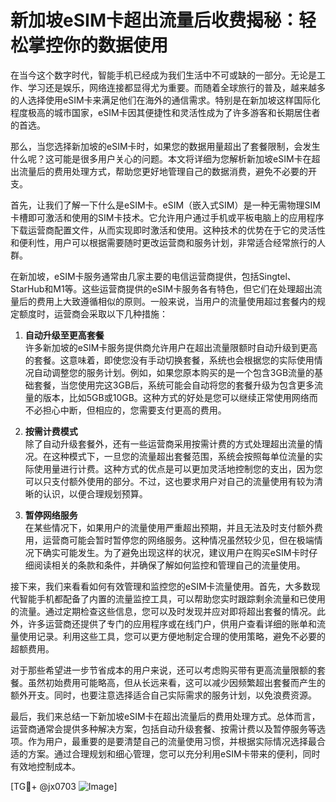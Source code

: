 # 新加坡eSIM卡超出流量后收费揭秘：轻松掌控你的数据使用

在当今这个数字时代，智能手机已经成为我们生活中不可或缺的一部分。无论是工作、学习还是娱乐，网络连接都显得尤为重要。而随着全球旅行的普及，越来越多的人选择使用eSIM卡来满足他们在海外的通信需求。特别是在新加坡这样国际化程度极高的城市国家，eSIM卡因其便捷性和灵活性成为了许多游客和长期居住者的首选。

那么，当您选择新加坡的eSIM卡时，如果您的数据用量超出了套餐限制，会发生什么呢？这可能是很多用户关心的问题。本文将详细为您解析新加坡eSIM卡在超出流量后的费用处理方式，帮助您更好地管理自己的数据消费，避免不必要的开支。

首先，让我们了解一下什么是eSIM卡。eSIM（嵌入式SIM）是一种无需物理SIM卡槽即可激活和使用的SIM卡技术。它允许用户通过手机或平板电脑上的应用程序下载运营商配置文件，从而实现即时激活和使用。这种技术的优势在于它的灵活性和便利性，用户可以根据需要随时更改运营商和服务计划，非常适合经常旅行的人群。

在新加坡，eSIM卡服务通常由几家主要的电信运营商提供，包括Singtel、StarHub和M1等。这些运营商提供的eSIM卡服务各有特色，但它们在处理超出流量后的费用上大致遵循相似的原则。一般来说，当用户的流量使用超过套餐内的规定额度时，运营商会采取以下几种措施：

1. **自动升级至更高套餐**  
   许多新加坡的eSIM卡服务提供商允许用户在超出流量限额时自动升级到更高的套餐。这意味着，即使您没有手动切换套餐，系统也会根据您的实际使用情况自动调整您的服务计划。例如，如果您原本购买的是一个包含3GB流量的基础套餐，当您使用完这3GB后，系统可能会自动将您的套餐升级为包含更多流量的版本，比如5GB或10GB。这种方式的好处是您可以继续正常使用网络而不必担心中断，但相应的，您需要支付更高的费用。

2. **按需计费模式**  
   除了自动升级套餐外，还有一些运营商采用按需计费的方式处理超出流量的情况。在这种模式下，一旦您的流量超出套餐范围，系统会按照每单位流量的实际使用量进行计费。这种方式的优点是可以更加灵活地控制您的支出，因为您可以只支付额外使用的部分。不过，这也要求用户对自己的流量使用有较为清晰的认识，以便合理规划预算。

3. **暂停网络服务**  
   在某些情况下，如果用户的流量使用严重超出预期，并且无法及时支付额外费用，运营商可能会暂时暂停您的网络服务。这种情况虽然较少见，但在极端情况下确实可能发生。为了避免出现这样的状况，建议用户在购买eSIM卡时仔细阅读相关的条款和条件，并确保了解如何监控和管理自己的流量使用。

接下来，我们来看看如何有效管理和监控您的eSIM卡流量使用。首先，大多数现代智能手机都配备了内置的流量监控工具，可以帮助您实时跟踪剩余流量和已使用的流量。通过定期检查这些信息，您可以及时发现并应对即将超出套餐的情况。此外，许多运营商还提供了专门的应用程序或在线门户，供用户查看详细的账单和流量使用记录。利用这些工具，您可以更方便地制定合理的使用策略，避免不必要的超额费用。

对于那些希望进一步节省成本的用户来说，还可以考虑购买带有更高流量限额的套餐。虽然初始费用可能略高，但从长远来看，这可以减少因频繁超出套餐而产生的额外开支。同时，也要注意选择适合自己实际需求的服务计划，以免浪费资源。

最后，我们来总结一下新加坡eSIM卡在超出流量后的费用处理方式。总体而言，运营商通常会提供多种解决方案，包括自动升级套餐、按需计费以及暂停服务等选项。作为用户，最重要的是要清楚自己的流量使用习惯，并根据实际情况选择最合适的方案。通过合理规划和细心管理，您可以充分利用eSIM卡带来的便利，同时有效地控制成本。

[TG💪+ @jx0703 ![Image](https://github.com/user-attachments/assets/dbca1d08-cadb-493c-b0ec-ad6f7a83f270)]